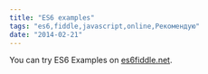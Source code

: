 ```yaml
---
title: "ES6 examples"
tags: "es6,fiddle,javascript,online,Рекомендую"
date: "2014-02-21"
---
```


You can try ES6 Examples on [es6fiddle.net](http://www.es6fiddle.net/).
